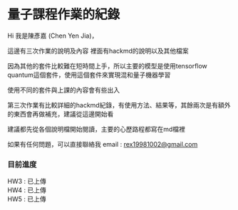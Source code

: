# 量子課程作業的紀錄
Hi 我是陳彥嘉 (Chen Yen Jia)，

這邊有三次作業的說明及內容
裡面有hackmd的說明以及其他檔案

因為其他的套件比較難在短時間上手，所以主要的模型是使用tensorflow quantum這個套件，使用這個套件來實現混和量子機器學習

使用不同的套件與上課的內容會有些出入

第三次作業有比較詳細的hackmd紀錄，有使用方法、結果等，其餘兩次是有額外的東西會再做補充，建議從這邊開始看

建議都先從各個說明檔開始閱讀，主要的心歷路程都寫在md檔裡

如果有任何問題，可以直接聯絡我 email : rex19981002@gmail.com

### 目前進度
HW3 : 已上傳  
HW4 : 已上傳  
HW5 : 已上傳  
